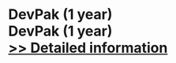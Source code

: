 # DevPak (1 year)<br />DevPak (1 year)<br />[>> Detailed information](https://secure.shareit.com/shareit/product.html?productid=300005441&affiliateid=200057808)
